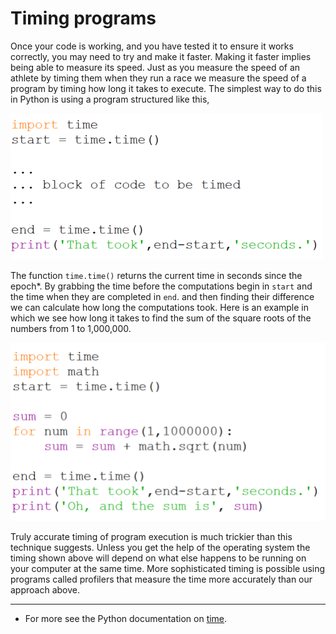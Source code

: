 # Timing programs

Once your code is working, and you have tested it to ensure it works
correctly, you may need to try and make it faster. Making it faster
implies being able to measure its speed. Just as you measure the speed
of an athlete by timing them when they run a race we measure the speed
of a program by timing how long it takes to execute. The simplest way to
do this in Python is using a program structured like this,

![](35_timing_template_py.png)

The function `time.time()` returns the current time in seconds since the
epoch*. By grabbing the time before the computations begin
in `start` and the time when they are completed in `end`. and then
finding their difference we can calculate how long the computations
took. Here is an example in which we see how long it takes to find the
sum of the square roots of the numbers from 1 to 1,000,000.

![](35_timing_eg_py.png)

Truly accurate timing of program execution is much trickier than this
technique suggests. Unless you get the help of the operating system the
timing shown above will depend on what else happens to be running on
your computer at the same time. More sophisticated timing is possible
using programs called profilers that measure the time more accurately
than our approach above.

------------------------------------------------------------------------

* For more see the Python documentation
on [time](http://docs.python.org/library/time.html).






